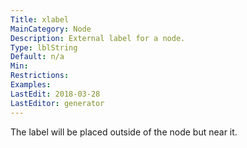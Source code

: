 ```yaml
---
Title: xlabel
MainCategory: Node
Description: External label for a node.
Type: lblString
Default: n/a
Min: 
Restrictions: 
Examples: 
LastEdit: 2018-03-28
LastEditor: generator
---
```


The label will be placed outside of the node but near it.

